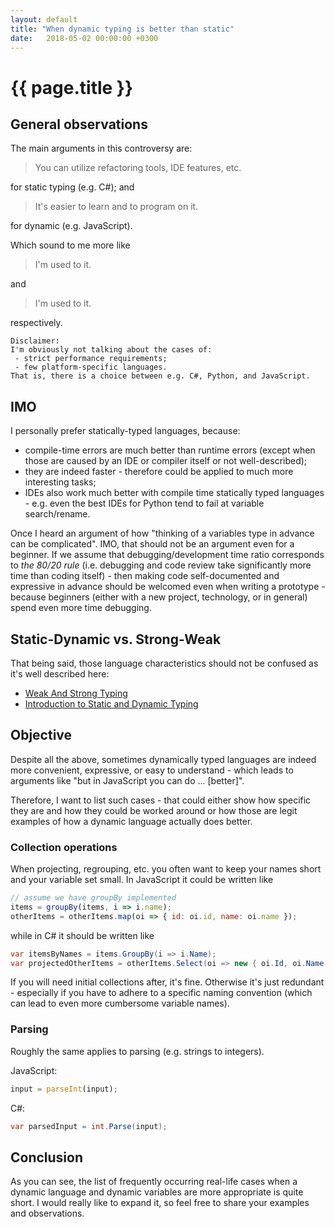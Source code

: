 ```yaml
---
layout: default
title: "When dynamic typing is better than static"
date:   2018-05-02 00:00:00 +0300
---
```


# {{ page.title }}

## General observations

The main arguments in this controversy are:
> You can utilize refactoring tools, IDE features, etc.

for static typing (e.g. C#); and
> It's easier to learn and to program on it.

for dynamic (e.g. JavaScript).

Which sound to me more like
> I'm used to it.

and
> I'm used to it.

respectively.

```
Disclaimer:
I'm obviously not talking about the cases of:
 - strict performance requirements;
 - few platform-specific languages.
That is, there is a choice between e.g. C#, Python, and JavaScript.
```

## IMO

I personally prefer statically-typed languages, because:
* compile-time errors are much better than runtime errors
  (except when those are caused by an IDE or compiler itself or not well-described);
* they are indeed faster - therefore could be applied to much more interesting tasks;
* IDEs also work much better with compile time statically typed languages -
  e.g. even the best IDEs for Python tend to fail at variable search/rename.

Once I heard an argument of how "thinking of a variables type in advance can be complicated".
IMO, that should not be an argument even for a beginner.
If we assume that debugging/development time ratio corresponds to _the 80/20 rule_
(i.e. debugging and code review take significantly more time than coding itself) -
then making code self-documented and expressive in advance should be welcomed even when writing a prototype -
because beginners (either with a new project, technology, or in general) spend even more time debugging.

## Static-Dynamic vs. Strong-Weak

That being said, those language characteristics should not be confused as it's well described here:
* [Weak And Strong Typing](http://wiki.c2.com/?WeakAndStrongTyping)
* [Introduction to Static and Dynamic Typing](https://www.sitepoint.com/typing-versus-dynamic-typing/)

## Objective

Despite all the above, sometimes dynamically typed languages are indeed more convenient, expressive, or easy to understand -
which leads to arguments like "but in JavaScript you can do ... [better]".

Therefore, I want to list such cases - that could either show how specific they are
and how they could be worked around or how those are legit examples of how a dynamic language actually does better.

### Collection operations

When projecting, regrouping, etc. you often want to keep your names short and your variable set small.
In JavaScript it could be written like
```js
// assume we have groupBy implemented
items = groupBy(items, i => i.name);
otherItems = otherItems.map(oi => { id: oi.id, name: oi.name });
```
while in C# it should be written like
```csharp
var itemsByNames = items.GroupBy(i => i.Name);
var projectedOtherItems = otherItems.Select(oi => new { oi.Id, oi.Name });
```

If you will need initial collections after, it's fine. Otherwise it's just redundant -
especially if you have to adhere to a specific naming convention (which can lead to even more cumbersome variable names).

### Parsing

Roughly the same applies to parsing (e.g. strings to integers).

JavaScript:
```js
input = parseInt(input);
```
C#:
```csharp
var parsedInput = int.Parse(input);
```

## Conclusion

As you can see, the list of frequently occurring real-life cases when a dynamic language
and dynamic variables are more appropriate is quite short. I would really like to expand it,
so feel free to share your examples and observations.

